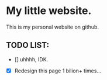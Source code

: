 
# My little website.

This is my personal website on github.

## TODO LIST:

- [] uhhhh, IDK.
- [x] Redesign this page 1 bilion+ times...
